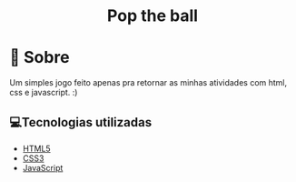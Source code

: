<h1 align='center'>
    Pop the ball
</h1>


# 📝 Sobre

Um simples jogo feito apenas pra retornar as minhas atividades com html, css e javascript. :)

## 💻Tecnologias utilizadas

- [HTML5](https://developer.mozilla.org/pt-BR/docs/Web/HTML/HTML5)
- [CSS3](https://www.w3.org/Style/CSS/Overview.en.html)
- [JavaScript](https://www.javascript.com/)


